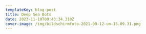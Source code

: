 ```yaml
---
templateKey: blog-post
title: Deep Sea Bots
date: 2023-11-10T09:43:34.318Z
cover-image: /img/bildschirmfoto-2021-09-12-um-15.09.31.png
---
```

